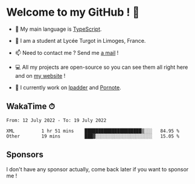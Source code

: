 # Welcome to my GitHub ! 🌃

- 🔭 My main language is [TypeScript](https://www.typescriptlang.org/).

- 🌱 I am a student at Lycée Turgot in Limoges, France.

- 📫 Need to contact me ? Send me <a href="mailto:mikkel@milescode.dev">a mail</a> !

- 💻 All my projects are open-source so you can see them all right here and on <a href="https://www.vexcited.ml">my website</a> !

- 👀 I currently work on [lpadder](https://github.com/Vexcited/lpadder) and [Pornote](https://github.com/Vexcited/Pornote).

## WakaTime ⏱

<!--START_SECTION:waka-->

```text
From: 12 July 2022 - To: 19 July 2022

XML          1 hr 51 mins    █████████████████████▒░░░   84.95 %
Other        19 mins         ███▓░░░░░░░░░░░░░░░░░░░░░   15.05 %
```

<!--END_SECTION:waka-->

## Sponsors

I don't have any sponsor actually, come back later if you want to sponsor me !
